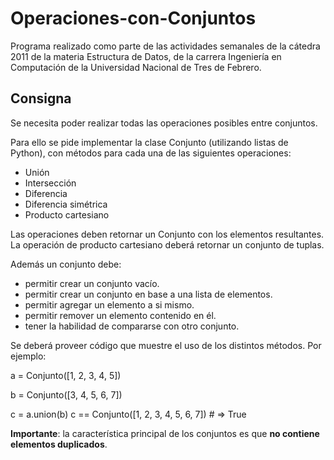 # Operaciones-con-Conjuntos
Programa realizado como parte de las actividades semanales de la cátedra 2011 de la materia Estructura de Datos, de la carrera Ingeniería en Computación de la Universidad Nacional de Tres de Febrero.

## Consigna

Se necesita poder realizar todas las operaciones posibles entre conjuntos.

Para ello se pide implementar la clase Conjunto (utilizando listas de Python), con métodos para cada una de las siguientes operaciones:

* Unión
* Intersección
* Diferencia
* Diferencia simétrica
* Producto cartesiano

Las operaciones deben retornar un Conjunto con los elementos resultantes. La operación de producto cartesiano deberá retornar un conjunto de tuplas.

Además un conjunto debe:

* permitir crear un conjunto vacío.
* permitir crear un conjunto en base a una lista de elementos.
* permitir agregar un elemento a si mismo.
* permitir remover un elemento contenido en él.
* tener la habilidad de compararse con otro conjunto.

Se deberá proveer código que muestre el uso de los distintos métodos. Por ejemplo:

a = Conjunto([1, 2, 3, 4, 5])

b = Conjunto([3, 4, 5, 6, 7])

c = a.union(b)
c == Conjunto([1, 2, 3, 4, 5, 6, 7]) # => True

**Importante**: la característica principal de los conjuntos es que **no contiene elementos duplicados**.
